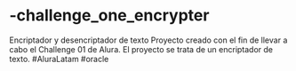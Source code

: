 # -challenge_one_encrypter
Encriptador y desencriptador de texto
Proyecto creado con el fin de llevar a cabo el Challenge 01 de Alura. El proyecto se trata de un encriptador de texto.
#AluraLatam #oracle
